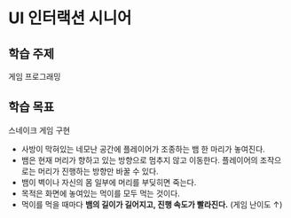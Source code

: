 # UI 인터랙션 시니어

## 학습 주제

게임 프로그래밍

## 학습 목표

스네이크 게임 구현

- 사방이 막혀있는 네모난 공간에 플레이어가 조종하는 뱀 한 마리가 놓여진다.
- 뱀은 현재 머리가 향하고 있는 방향으로 멈추지 않고 이동한다. 플레이어의 조작으로는 머리가 진행하는 방향만 바꿀 수 있다.
- 뱀이 벽이나 자신의 몸 일부에 머리를 부딪히면 죽는다.
- 목적은 화면에 놓여있는 먹이를 모두 먹는 것이다.
- 먹이를 먹을 때마다 **뱀의 길이가 길어지고, 진행 속도가 빨라진다.** (게임 난이도 ↑)
